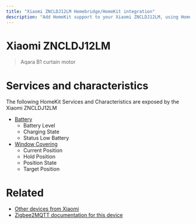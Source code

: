 ```yaml
---
title: "Xiaomi ZNCLDJ12LM Homebridge/HomeKit integration"
description: "Add HomeKit support to your Xiaomi ZNCLDJ12LM, using Homebridge, Zigbee2MQTT and homebridge-z2m."
---
```

<!---
This file has been GENERATED using src/docgen/docgen.ts
DO NOT EDIT THIS FILE MANUALLY!
-->
# Xiaomi ZNCLDJ12LM
> Aqara B1 curtain motor


# Services and characteristics
The following HomeKit Services and Characteristics are exposed by
the Xiaomi ZNCLDJ12LM

* [Battery](../../battery.md)
  * Battery Level
  * Charging State
  * Status Low Battery
* [Window Covering](../../cover.md)
  * Current Position
  * Hold Position
  * Position State
  * Target Position


# Related
* [Other devices from Xiaomi](../index.md#xiaomi)
* [Zigbee2MQTT documentation for this device](https://www.zigbee2mqtt.io/devices/ZNCLDJ12LM.html)